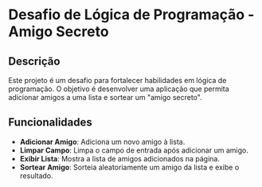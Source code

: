 # Desafio de Lógica de Programação - Amigo Secreto

## Descrição
Este projeto é um desafio para fortalecer habilidades em lógica de programação. O objetivo é desenvolver uma aplicação que permita adicionar amigos a uma lista e sortear um "amigo secreto".

## Funcionalidades

- **Adicionar Amigo**: Adiciona um novo amigo à lista.
- **Limpar Campo**: Limpa o campo de entrada após adicionar um amigo.
- **Exibir Lista**: Mostra a lista de amigos adicionados na página.
- **Sortear Amigo**: Sorteia aleatoriamente um amigo da lista e exibe o resultado.
